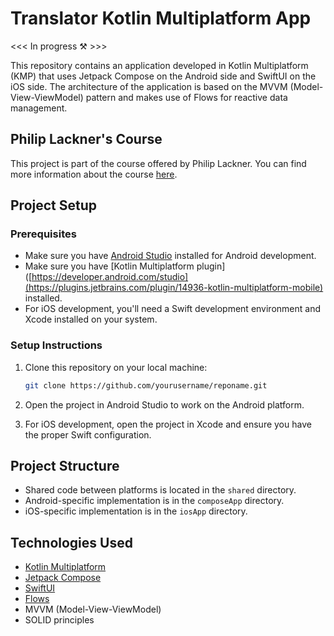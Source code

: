 # Translator Kotlin Multiplatform App

<<< In progress ⚒️ >>>

This repository contains an application developed in Kotlin Multiplatform (KMP) that uses Jetpack Compose on the Android side and SwiftUI on the iOS side. The architecture of the application is based on the MVVM (Model-View-ViewModel) pattern and makes use of Flows for reactive data management.

## Philip Lackner's Course
This project is part of the course offered by Philip Lackner. You can find more information about the course [here](https://pl-coding.com/building-industry-level-multiplatform-apps-with-kmm/).

## Project Setup
### Prerequisites
- Make sure you have [Android Studio](https://developer.android.com/studio) installed for Android development.
- Make sure you have [Kotlin Multiplatform plugin]([https://developer.android.com/studio](https://plugins.jetbrains.com/plugin/14936-kotlin-multiplatform-mobile) installed.
- For iOS development, you'll need a Swift development environment and Xcode installed on your system.

### Setup Instructions
1. Clone this repository on your local machine:
    ```bash
    git clone https://github.com/yourusername/reponame.git
    ```

2. Open the project in Android Studio to work on the Android platform.

3. For iOS development, open the project in Xcode and ensure you have the proper Swift configuration.

## Project Structure
- Shared code between platforms is located in the `shared` directory.
- Android-specific implementation is in the `composeApp` directory.
- iOS-specific implementation is in the `iosApp` directory.

## Technologies Used
- [Kotlin Multiplatform](https://kotlinlang.org/docs/multiplatform.html)
- [Jetpack Compose](https://developer.android.com/jetpack/compose)
- [SwiftUI](https://developer.apple.com/documentation/swiftui)
- [Flows](https://kotlinlang.org/docs/flows.html)
- MVVM (Model-View-ViewModel)
- SOLID principles
